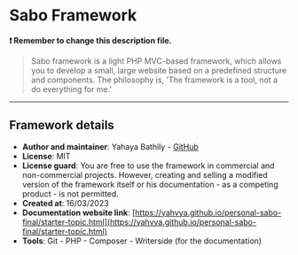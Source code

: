 # Sabo Framework

**❗ Remember to change this description file.**

> Sabo framework is a light PHP MVC-based framework, which allows you to develop a small, large website based on a predefined structure and components. The philosophy is, 'The framework is a tool, not a do everything for me.'

---

## Framework details

- **Author and maintainer**: Yahaya Bathily - [GitHub](https://github.com/yahvya)
- **License**: MIT
- **License guard**: You are free to use the framework in commercial and non-commercial projects. However, creating and selling a modified version of the framework itself or his documentation - as a competing product - is not permitted.
- **Created at**: 16/03/2023
- **Documentation website link**: [https://yahvya.github.io/personal-sabo-final/starter-topic.html](https://yahvya.github.io/personal-sabo-final/starter-topic.html)
- **Tools**: Git - PHP - Composer - Writerside (for the documentation)